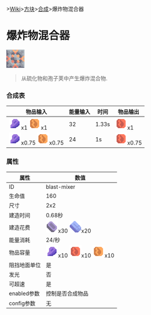 \>[Wiki](/zhcn.md)>[方块](/zhcn/blocks.md)>[合成](/zhcn/blocks/crafting.md)>爆炸物混合器
# 爆炸物混合器
![爆炸物混合器](../../../images/block-blast-mixer-xlarge.png)  
> 从硫化物和孢子荚中产生爆炸混合物.

### 合成表  

|物品输入|能量输入|时间|物品输出|
|----|----|----|----|
|![孢子荚](/images/item-spore-pod.png)x1 ![硫](/images/item-pyratite.png)x1|32|1.33s|![爆炸混合物](/images/item-blast-compound.png)x1|
|![孢子荚](/images/item-spore-pod.png)x0.75 ![硫](/images/item-pyratite.png)x0.75|24|1s|![爆炸混合物](/images/item-blast-compound.png)x0.75|

### 属性

| 属性 | 数值 |  
| ---- | ---- |  
|ID|blast-mixer|
|生命值|160|  
|尺寸|2x2|
|建造时间|0.68秒|
|建造花费|![铅](/images/item-lead.png)x30 ![钛](/images/item-titanium.png)x20 |
|能量消耗|24/秒|
|物品容量|![孢子荚](/images/item-spore-pod.png)x10 ![爆炸混合物](/images/item-blast-compound.png)x10 ![硫](/images/item-pyratite.png)x10 |
|阻挡地面单位|是|
|发光|否|
|可超速|是|
|enabled参数|控制是否合成物品|  
|config参数|无|

